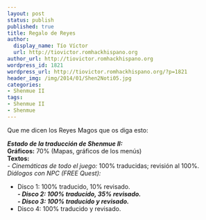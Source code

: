 ```yaml
---
layout: post
status: publish
published: true
title: Regalo de Reyes
author:
  display_name: Tío Víctor
  url: http://tiovictor.romhackhispano.org
author_url: http://tiovictor.romhackhispano.org
wordpress_id: 1821
wordpress_url: http://tiovictor.romhackhispano.org/?p=1821
header_img: /img/2014/01/Shen2Noti05.jpg
categories:
- Shenmue II
tags:
- Shenmue II
- Shenmue
---
```

Que me dicen los Reyes Magos que os diga esto:

**_Estado de la traducción de Shenmue II:_  
Gráficos:** 70% (Mapas, gráficos de los menús)  
**Textos:**  
_- Cinemáticas de todo el juego:_ 100% traducidas; revisión al 100%.  
_Diálogos con NPC (FREE Quest):_  
- Disco 1: 100% traducido, 10% revisado.  
**_- Disco 2: 100% traducido, 35% revisado._**  
**_- Disco 3: 100% traducido y revisado._**  
- Disco 4: 100% traducido y revisado.
